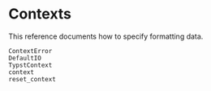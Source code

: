 
# Contexts

This reference documents how to specify formatting data.

```@docs
ContextError
DefaultIO
TypstContext
context
reset_context
```
